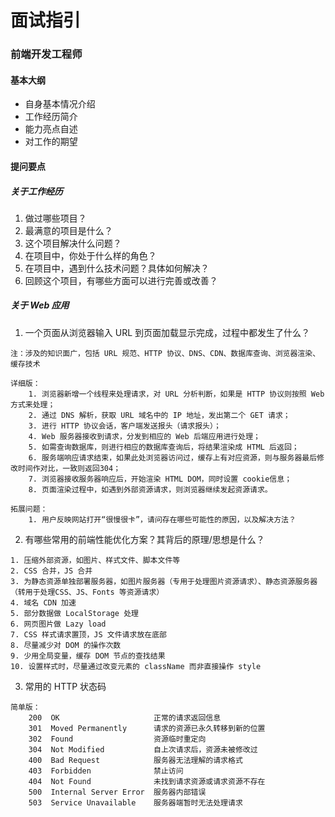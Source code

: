 # 面试指引

### 前端开发工程师

#### 基本大纲
- 自身基本情况介绍
- 工作经历简介
- 能力亮点自述
- 对工作的期望

#### 提问要点
##### 关于工作经历
1. 做过哪些项目？
2. 最满意的项目是什么？
3. 这个项目解决什么问题？
4. 在项目中，你处于什么样的角色？
5. 在项目中，遇到什么技术问题？具体如何解决？
6. 回顾这个项目，有哪些方面可以进行完善或改善？

##### 关于 Web 应用
1. 一个页面从浏览器输入 URL 到页面加载显示完成，过程中都发生了什么？
```
注：涉及的知识面广，包括 URL 规范、HTTP 协议、DNS、CDN、数据库查询、浏览器渲染、缓存技术

详细版：
    1. 浏览器新增一个线程来处理请求，对 URL 分析判断，如果是 HTTP 协议则按照 Web 方式来处理；
    2. 通过 DNS 解析，获取 URL 域名中的 IP 地址，发出第二个 GET 请求；
    3. 进行 HTTP 协议会话，客户端发送报头（请求报头）；
    4. Web 服务器接收到请求，分发到相应的 Web 后端应用进行处理；
    5. 如需查询数据库，则进行相应的数据库查询后，将结果渲染成 HTML 后返回；
    6. 服务端响应请求结束，如果此处浏览器访问过，缓存上有对应资源，则与服务器最后修改时间作对比，一致则返回304；
    7. 浏览器接收服务器响应后，开始渲染 HTML DOM，同时设置 cookie信息；
    8. 页面渲染过程中，如遇到外部资源请求，则浏览器继续发起资源请求。

拓展问题：
    1. 用户反映网站打开“很慢很卡”，请问存在哪些可能性的原因，以及解决方法？
```

2. 有哪些常用的前端性能优化方案？其背后的原理/思想是什么？
```
1. 压缩外部资源，如图片、样式文件、脚本文件等
2. CSS 合并，JS 合并
3. 为静态资源单独部署服务器，如图片服务器（专用于处理图片资源请求）、静态资源服务器（转用于处理CSS、JS、Fonts 等资源请求）
4. 域名 CDN 加速
5. 部分数据做 LocalStorage 处理
6. 网页图片做 Lazy load
7. CSS 样式请求置顶，JS 文件请求放在底部
8. 尽量减少对 DOM 的操作次数
9. 少用全局变量，缓存 DOM 节点的查找结果
10. 设置样式时，尽量通过改变元素的 className 而非直接操作 style
```

3. 常用的 HTTP 状态码
```
简单版：
    200  OK                     正常的请求返回信息
    301  Moved Permanently      请求的资源已永久转移到新的位置
    302  Found                  资源临时重定向
    304  Not Modified           自上次请求后，资源未被修改过
    400  Bad Request            服务器无法理解的请求格式
    403  Forbidden              禁止访问
    404  Not Found              未找到请求资源或请求资源不存在
    500  Internal Server Error  服务器内部错误
    503  Service Unavailable    服务器端暂时无法处理请求
```